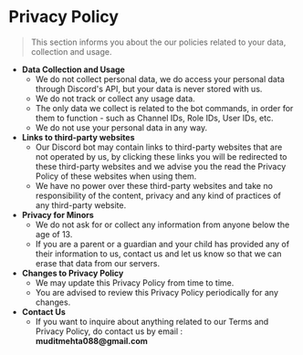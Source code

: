 # Privacy Policy

> This section informs you about the our policies related to your data, collection and usage.

<ul>
<li><b>Data Collection and Usage</b>
<ul>
  <li>We do not collect personal data, we do access your personal data through Discord's API, but your data is never stored with us.</li>
  <li>We do not track or collect any usage data.</li>
  <li>The only data we collect is related to the bot commands, in order for them to function - such as Channel IDs, Role IDs, User IDs, etc. </li>
  <li>We do not use your personal data in any way.</li>
</ul>
</li>
<li><b>Links to third-party websites</b>
<ul>
  <li>Our Discord bot may contain links to third-party websites that are not operated by us, by clicking these links you will be redirected to these third-party websites and we advise you the read the Privacy Policy of these websites when using them.</li>
  <li>We have no power over these third-party websites and take no responsibility of the content, privacy and any kind of practices of any third-party website.
</ul>
</li>
<li><b>Privacy for Minors</b>
<ul>
  <li>We do not ask for or collect any information from anyone below the age of 13.</li>
  <li>If you are a parent or a guardian and your child has provided any of their information to us, contact us and let us know so that we can erase that data from our servers.</li>
</ul>
</li>
<li><b>Changes to Privacy Policy</b>
<ul>
  <li>We may update this Privacy Policy from time to time.</li>
  <li>You are advised to review this Privacy Policy periodically for any changes.</li>
</ul>
</li>
<li><b>Contact Us</b>
<ul>
  <li>If you want to inquire about anything related to our Terms and Privacy Policy, do contact us by email : <strong>muditmehta088@gmail.com</strong></li>
</ul>
</li>
</ul>
